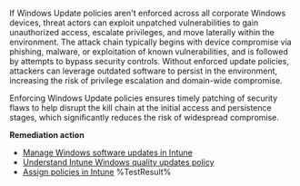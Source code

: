 If Windows Update policies aren't enforced across all corporate Windows devices, threat actors can exploit unpatched vulnerabilities to gain unauthorized access, escalate privileges, and move laterally within the environment. The attack chain typically begins with device compromise via phishing, malware, or exploitation of known vulnerabilities, and is followed by attempts to bypass security controls. Without enforced update policies, attackers can leverage outdated software to persist in the environment, increasing the risk of privilege escalation and domain-wide compromise.

Enforcing Windows Update policies ensures timely patching of security flaws to help disrupt the kill chain at the initial access and persistence stages, which significantly reduces the risk of widespread compromise.

**Remediation action**

- [Manage Windows software updates in Intune](https://learn.microsoft.com/intune/intune-service/protect/windows-update-for-business-configure?wt.mc_id=zerotrustrecommendations_automation_content_cnl_csasci)
- [Understand Intune Windows quality updates policy](https://learn.microsoft.com/intune/intune-service/protect/windows-quality-update-policy?wt.mc_id=zerotrustrecommendations_automation_content_cnl_csasci)
- [Assign policies in Intune](https://learn.microsoft.com/intune/intune-service/configuration/device-profile-assign?wt.mc_id=zerotrustrecommendations_automation_content_cnl_csasci)<!--- Results --->
%TestResult%
